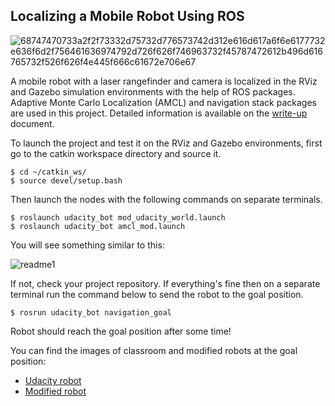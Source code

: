 ## Localizing a Mobile Robot Using ROS

![68747470733a2f2f73332d75732d776573742d312e616d617a6f6e6177732e636f6d2f756461636974792d726f626f746963732f45787472612b496d616765732f526f626f4e445f666c61672e706e67](https://user-images.githubusercontent.com/20925510/33958665-1e55e9c8-e056-11e7-9711-d21b9f681de6.png)

A mobile robot with a laser rangefinder and camera is localized in the RViz and Gazebo simulation environments with the help of ROS packages. Adaptive Monte Carlo Localization (AMCL) and navigation stack packages are used in this project. Detailed information is available on the [write-up](https://github.com/bahadirozkan/whereAmIRobot/blob/master/localizing-mobile-robot.pdf) document.

To launch the project and test it on the RViz and Gazebo environments, first go to the catkin workspace directory and source it.
```
$ cd ~/catkin_ws/
$ source devel/setup.bash
```
Then launch the nodes with the following commands on separate terminals. 
```
$ roslaunch udacity_bot mod_udacity_world.launch
$ roslaunch udacity_bot amcl_mod.launch
```
You will see something similar to this:

![readme1](https://user-images.githubusercontent.com/20925510/39756336-d91aa5b2-52d1-11e8-83be-a8f1016bb6db.JPG)

If not, check your project repository. 
If everything's fine then on a separate terminal run the command below to send the robot to the goal position. 
```
$ rosrun udacity_bot navigation_goal
```
Robot should reach the goal position after some time!

You can find the images of classroom and modified robots at the goal position:
+ [Udacity robot](https://github.com/bahadirozkan/whereAmIRobot/blob/master/udacity_bot%20goal.JPG)
+ [Modified robot](https://github.com/bahadirozkan/whereAmIRobot/blob/master/mod_bot%20goal.JPG)

